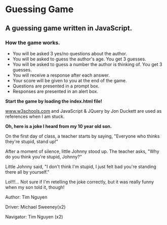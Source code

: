 # Guessing Game

## A guessing game written in JavaScript.

### How the game works.
- You will be asked 3 yes/no questions about the author.
- You will be asked to guess the author's age. You get 3 guesses.
- You will be asked to guess a number the author is thinking of. You get 3 guesses.
- You will receive a response after each answer.
- Your score will be given to you at the end of the game.
- Questions are presented in a prompt box.
- Responses are presented in an alert box.

**Start the game by loading the index.html file!**

www.w3schools.com and JavaScript & JQuery by Jon Duckett are used as references when I am stuck.

**Oh, here is a joke I heard from my 10 year old son.**

On the first day of class, a teacher starts by saying, "Everyone who thinks they're stupid, stand up!"

After a moment of silence, little Johnny stood up. The teacher asks, "Why do you think you're stupid, Johnny?"

Little Johnny said, "I don't think I'm stupid, I just felt bad you're standing there all by yourself."

Lol!!!... Not sure if I'm retelling the joke correctly, but it was really funny when my son told it, though!


Author: Tim Nguyen

Driver: Michael Sweeney(x2)

Navigator: Tim Nguyen (x2)


